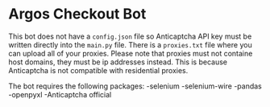 # Argos Checkout Bot

This bot does not have a `config.json` file so Anticaptcha API key must be written directly into the `main.py` file. There is a `proxies.txt` file where you can upload all of your proxies. Please note that proxies must not containe host domains, they must be ip addresses instead. This is because Anticaptcha is not compatible with residential proxies. 

The bot requires the following packages:
        -selenium
        -selenium-wire
        -pandas
        -openpyxl
        -Anticaptcha official
        
